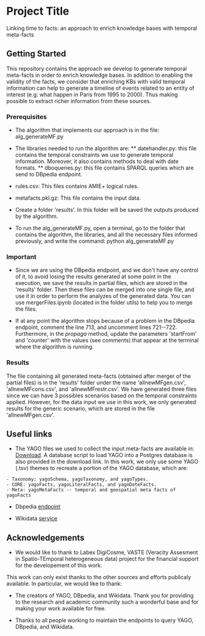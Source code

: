 # Project Title

Linking time to facts: an approach to enrich knowledge bases with temporal meta-facts

## Getting Started

This repository contains the approach we develop to generate temporal meta-facts in order to enrich knowledge bases. In addition to enabling the validity of the facts, we consider that enriching KBs with valid temporal information can help to generate a timeline of events related to an entity of interest (e.g: what happen in Paris from 1995 to 2000). Thus making possible to extract richer information from these sources. 

### Prerequisites

* The algorithm that implements our approach is in the file: alg_generateMF.py

* The libraries needed to run the algorithm are:
** datehandler.py: this file contains the temporal constraints we use to generate temporal information. Moreover, it also contains methods to deal with date formats.
** dboqueries.py: this file contains SPARQL queries which are send to DBpedia endpoint.

* rules.csv: This files contains AMIE+ logical rules.

* metafacts.pkl.gz: This file contains the input data.

* Create a folder 'results'. In this folder will be saved the outputs produced by the algorithm.

* To run the alg_generateMF.py, open a terminal, go to the folder that contains the algorithm, the libraries, and all the necessary files informed previously, and write the command: python alg_generateMF.py

### Important

* Since we are using the DBpedia endpoint, and we don't have any control of it, to avoid losing the results generated at some point in the execution, we save the results in partial files, which are stored in the 'results' folder. Then these files can be merged into one single file, and use it in order to perform the analyzes of the generated data. You can use mergerFiles.ipynb (located in the folder utils) to help you to merge the files.

* If at any point the algorithm stops because of a problem in the DBpedia endpoint, comment the line 713, and uncomment lines 721--722. Furthermore, in the *propaga* method, update the parameters 'startFrom' and 'counter' with the values (see comments) ​​that appear at the terminal where the algorithm is running.

### Results
The file containing all generated meta-facts (obtained after merger of the partial files) is in the 'results' folder under the name 'allnewMFgen.csv', 'allnewMFcons.csv', and 'allnewMFrestr.csv'. We have generated three files since we can have 3 possibles scenarios based on the temporal constraints applied. However, for the data input we use in this work, we only generated results for the generic scenario, which are stored in the file 'allnewMFgen.csv'.


## Useful links

* The YAGO files we used to collect the input meta-facts are available in: [Download](https://www.mpi-inf.mpg.de/departments/databases-and-information-systems/research/yago-naga/yago/downloads/). A database script to load YAGO into a Postgres database is also provided in the download link. In this work, we only use some YAGO (.tsv) themes to recreate a portion of the YAGO database, which are: 
```
- Taxonomy: yagoSchema, yagoTaxonomy, and yagoTypes.
- CORE: yagoFacts, yagoLiteralFacts, and yagoDateFacts.
- Meta: yagoMetaFacts -- temporal and geospatial meta facts of yagoFacts
```

* Dbpedia [endpoint](https://dbpedia.org/sparql)

* Wikidata [service](https://query.wikidata.org/)


## Acknowledgements

* We would like to thank to Labex DigiCosme, VASTE (Veracity Assesment in Spatio-TEmporal heterogeneous data) project for the financial support for the developement of this work.

This work can only exist thanks to the other sources and efforts publicaly available. In particular, we would like to thank:
* The creators of YAGO, DBpedia, and Wikidata. Thank you for providing to the research and academic community such a wonderful base and for making your work available for free.

* Thanks to all people working to maintain the endpoints to query YAGO, DBpedia, and Wikidata.